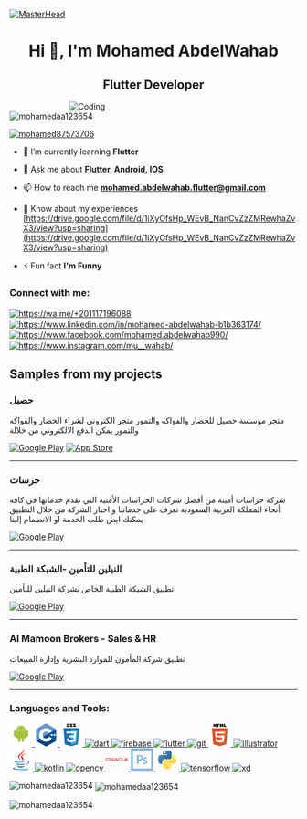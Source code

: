 [![MasterHead](https://miro.medium.com/max/1400/1*vkfI4nFNheC5v0p7wzDtGg.gif)](https://rishavchanda.io)

<h1 align="center">Hi 👋, I'm Mohamed AbdelWahab</h1>
<h2 align="center">Flutter Developer</h3>
<img align="right" alt="Coding" width="400" src="https://camo.githubusercontent.com/c1dcb74cc1c1835b1d716f5051499a2814c683c806b15f04b0eba492863703e9/68747470733a2f2f63646e2e6472696262626c652e636f6d2f75736572732f3733303730332f73637265656e73686f74732f363538313234332f6176656e746f2e676966">

<p align="left"> <img src="https://komarev.com/ghpvc/?username=mohamedaa123654&label=Profile%20views&color=0e75b6&style=flat" alt="mohamedaa123654" /> </p>

<p align="left"> <a href="https://twitter.com/mohamed87573706" target="blank"><img src="https://img.shields.io/twitter/follow/mohamed87573706?logo=twitter&style=for-the-badge" alt="mohamed87573706" /></a> </p>

- 🌱 I’m currently learning **Flutter**

- 💬 Ask me about **Flutter, Android, IOS**

- 📫 How to reach me **mohamed.abdelwahab.flutter@gmail.com**

- 📄 Know about my experiences [https://drive.google.com/file/d/1iXyOfsHp_WEvB_NanCvZzZMRewhaZvX3/view?usp=sharing](https://drive.google.com/file/d/1iXyOfsHp_WEvB_NanCvZzZMRewhaZvX3/view?usp=sharing)

- ⚡ Fun fact **I'm Funny**

<h3 align="left">Connect with me:</h3>
<p align="left">
<a href="https://wa.me/+201117196088" target="blank"><img align="center" src="https://raw.githubusercontent.com/rahuldkjain/github-profile-readme-generator/master/src/images/icons/Social/whatsapp.svg" alt="https://wa.me/+201117196088" height="30" width="40" /></a><a href="https://www.linkedin.com/in/mohamed-abdelwahab-b1b363174/" target="blank"><img align="center" src="https://raw.githubusercontent.com/rahuldkjain/github-profile-readme-generator/master/src/images/icons/Social/linked-in-alt.svg" alt="https://www.linkedin.com/in/mohamed-abdelwahab-b1b363174/" height="30" width="40" /></a>
<a href="https://fb.com/https://www.facebook.com/mohamed.abdelwahab990/" target="blank"><img align="center" src="https://raw.githubusercontent.com/rahuldkjain/github-profile-readme-generator/master/src/images/icons/Social/facebook.svg" alt="https://www.facebook.com/mohamed.abdelwahab990/" height="30" width="40" /></a>
<a href="https://instagram.com/https://www.instagram.com/mu__wahab/" target="blank"><img align="center" src="https://raw.githubusercontent.com/rahuldkjain/github-profile-readme-generator/master/src/images/icons/Social/instagram.svg" alt="https://www.instagram.com/mu__wahab/" height="30" width="40" /></a>
</p>

<h2> Samples from my projects </h2>

### حصيل

 متجر مؤسسة حصيل للخضار والفواكه والتمور متجر الكتروني لشراء الخضار والفواكه والتمور يمكن الدفع الالكتروني من خلالة 

<p><a href="https://play.google.com/store/apps/details?id=com.hasseel.hasseel" target="_blank"><img alt="Google Play" src="https://img.shields.io/badge/Get%20it%20on%20google%20play-blue.svg?style=for-the-badge&logo=google-play" /></a> <a href="https://apps.apple.com/us/app/%D8%AD%D8%B5%D9%8A%D9%84-%D9%84%D9%84%D8%AE%D8%B6%D8%A7%D8%B1-%D9%88%D8%A7%D9%84%D9%81%D9%88%D8%A7%D9%83%D8%A9-%D8%A7%D9%84%D8%B7%D8%A7%D8%B2%D8%AC%D8%A9/id1664139272" target="_blank"><img alt="App Store" src="https://img.shields.io/badge/Get%20it%20on%20app%20store-black.svg?style=for-the-badge&logo=app-store&logoColor=white" /></a><p>

<hr>


### حرسات

 شركة حراسات أمينة من أفضل شركات الحراسات الأمنية التي تقدم خدماتها في كافة أنحاء المملكة العربية السعودية تعرف على خدماتنا و اخبار الشركة من خلال التطبيق يمكنك ايض طلب الخدمة او الانضمام إلينا 

<p><a href="https://play.google.com/store/apps/details?id=com.loqman.security" target="_blank"><img alt="Google Play" src="https://img.shields.io/badge/Get%20it%20on%20google%20play-blue.svg?style=for-the-badge&logo=google-play" /></a><p>

<hr>

### النيلين للتأمين -الشبكة الطبية

 تطبيق الشبكة الطبية الخاص بشركة النيلين للتأمين

<p><a href="https://play.google.com/store/apps/details?id=com.elnilein.app" target="_blank"><img alt="Google Play" src="https://img.shields.io/badge/Get%20it%20on%20google%20play-blue.svg?style=for-the-badge&logo=google-play" /></a><p>

<hr>

### Al Mamoon Brokers - Sales & HR

تطبيق شركة المأمون للموارد البشرية وإدارة المبيعات

<p><a href="https://play.google.com/store/apps/details?id=com.mamoon.sales" target="_blank"><img alt="Google Play" src="https://img.shields.io/badge/Get%20it%20on%20google%20play-blue.svg?style=for-the-badge&logo=google-play" /></a><p>

<hr>

<h3 align="left">Languages and Tools:</h3>
<p align="left"> <a href="https://developer.android.com" target="_blank" rel="noreferrer"> <img src="https://raw.githubusercontent.com/devicons/devicon/master/icons/android/android-original-wordmark.svg" alt="android" width="40" height="40"/> </a> <a href="https://www.w3schools.com/cpp/" target="_blank" rel="noreferrer"> <img src="https://raw.githubusercontent.com/devicons/devicon/master/icons/cplusplus/cplusplus-original.svg" alt="cplusplus" width="40" height="40"/> </a> <a href="https://www.w3schools.com/css/" target="_blank" rel="noreferrer"> <img src="https://raw.githubusercontent.com/devicons/devicon/master/icons/css3/css3-original-wordmark.svg" alt="css3" width="40" height="40"/> </a> <a href="https://dart.dev" target="_blank" rel="noreferrer"> <img src="https://www.vectorlogo.zone/logos/dartlang/dartlang-icon.svg" alt="dart" width="40" height="40"/> </a> <a href="https://firebase.google.com/" target="_blank" rel="noreferrer"> <img src="https://www.vectorlogo.zone/logos/firebase/firebase-icon.svg" alt="firebase" width="40" height="40"/> </a> <a href="https://flutter.dev" target="_blank" rel="noreferrer"> <img src="https://www.vectorlogo.zone/logos/flutterio/flutterio-icon.svg" alt="flutter" width="40" height="40"/> </a> <a href="https://git-scm.com/" target="_blank" rel="noreferrer"> <img src="https://www.vectorlogo.zone/logos/git-scm/git-scm-icon.svg" alt="git" width="40" height="40"/> </a> <a href="https://www.w3.org/html/" target="_blank" rel="noreferrer"> <img src="https://raw.githubusercontent.com/devicons/devicon/master/icons/html5/html5-original-wordmark.svg" alt="html5" width="40" height="40"/> </a> <a href="https://www.adobe.com/in/products/illustrator.html" target="_blank" rel="noreferrer"> <img src="https://www.vectorlogo.zone/logos/adobe_illustrator/adobe_illustrator-icon.svg" alt="illustrator" width="40" height="40"/> </a> <a href="https://www.java.com" target="_blank" rel="noreferrer"> <img src="https://raw.githubusercontent.com/devicons/devicon/master/icons/java/java-original.svg" alt="java" width="40" height="40"/> </a> <a href="https://kotlinlang.org" target="_blank" rel="noreferrer"> <img src="https://www.vectorlogo.zone/logos/kotlinlang/kotlinlang-icon.svg" alt="kotlin" width="40" height="40"/> </a> <a href="https://opencv.org/" target="_blank" rel="noreferrer"> <img src="https://www.vectorlogo.zone/logos/opencv/opencv-icon.svg" alt="opencv" width="40" height="40"/> </a> <a href="https://www.oracle.com/" target="_blank" rel="noreferrer"> <img src="https://raw.githubusercontent.com/devicons/devicon/master/icons/oracle/oracle-original.svg" alt="oracle" width="40" height="40"/> </a> <a href="https://www.photoshop.com/en" target="_blank" rel="noreferrer"> <img src="https://raw.githubusercontent.com/devicons/devicon/master/icons/photoshop/photoshop-line.svg" alt="photoshop" width="40" height="40"/> </a> <a href="https://www.python.org" target="_blank" rel="noreferrer"> <img src="https://raw.githubusercontent.com/devicons/devicon/master/icons/python/python-original.svg" alt="python" width="40" height="40"/> </a> <a href="https://www.tensorflow.org" target="_blank" rel="noreferrer"> <img src="https://www.vectorlogo.zone/logos/tensorflow/tensorflow-icon.svg" alt="tensorflow" width="40" height="40"/> </a> <a href="https://www.adobe.com/products/xd.html" target="_blank" rel="noreferrer"> <img src="https://cdn.worldvectorlogo.com/logos/adobe-xd.svg" alt="xd" width="40" height="40"/> </a> </p>

<p><img align="left" src="https://github-readme-stats.vercel.app/api/top-langs?username=mohamedaa123654&show_icons=true&locale=en&layout=compact" alt="mohamedaa123654" /></p>

<p>&nbsp;<img align="center" src="https://github-readme-stats.vercel.app/api?username=mohamedaa123654&show_icons=true&locale=en" alt="mohamedaa123654" /></p>

<p><img align="center" src="https://github-readme-streak-stats.herokuapp.com/?user=mohamedaa123654&" alt="mohamedaa123654" /></p>
